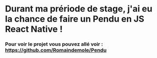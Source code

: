 # Durant ma prériode de stage, j'ai eu la chance de faire un Pendu en JS React Native !

### Pour voir le projet vous pouvez allé voir : https://github.com/Romaindemole/Pendu
